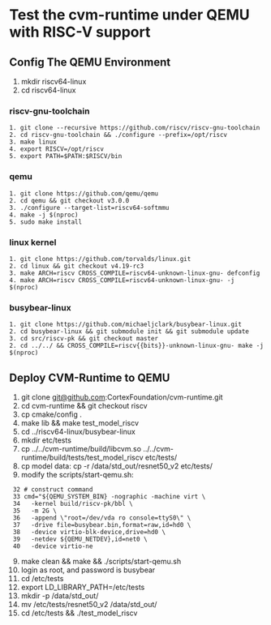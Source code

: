 # Test the cvm-runtime under QEMU with RISC-V support

## Config The QEMU Environment
1. mkdir riscv64-linux
2. cd riscv64-linux

### riscv-gnu-toolchain
```
1. git clone --recursive https://github.com/riscv/riscv-gnu-toolchain
2. cd riscv-gnu-toolchain && ./configure --prefix=/opt/riscv
3. make linux
4. export RISCV=/opt/riscv
5. export PATH=$PATH:$RISCV/bin
```
### qemu
```
1. git clone https://github.com/qemu/qemu
2. cd qemu && git checkout v3.0.0
3. ./configure --target-list=riscv64-softmmu
4. make -j $(nproc)
5. sudo make install
```
### linux kernel
```
1. git clone https://github.com/torvalds/linux.git
2. cd linux && git checkout v4.19-rc3
3. make ARCH=riscv CROSS_COMPILE=riscv64-unknown-linux-gnu- defconfig
4. make ARCH=riscv CROSS_COMPILE=riscv64-unknown-linux-gnu- -j $(nproc)
```

### busybear-linux
```
1. git clone https://github.com/michaeljclark/busybear-linux.git
2. cd busybear-linux && git submodule init && git submodule update
3. cd src/riscv-pk && git checkout master
2. cd ../../ && CROSS_COMPILE=riscv{{bits}}-unknown-linux-gnu- make -j $(nproc)
```

## Deploy CVM-Runtime to QEMU

1. git clone git@github.com:CortexFoundation/cvm-runtime.git
2. cd cvm-runtime && git checkout riscv
3. cp cmake/config . 
4. make lib && make test_model_riscv
5. cd ../riscv64-linux/busybear-linux 
6. mkdir etc/tests
7. cp ../../cvm-runtime/build/libcvm.so ../../cvm-runtime/build/tests/test_model_riscv etc/tests/ 
8. cp model data: cp -r /data/std_out/resnet50_v2 etc/tests/
9. modify the scripts/start-qemu.sh:
```
 32 # construct command
 33 cmd="${QEMU_SYSTEM_BIN} -nographic -machine virt \
 34   -kernel build/riscv-pk/bbl \
 35   -m 2G \
 36   -append \"root=/dev/vda ro console=ttyS0\" \
 37   -drive file=busybear.bin,format=raw,id=hd0 \
 38   -device virtio-blk-device,drive=hd0 \
 39   -netdev ${QEMU_NETDEV},id=net0 \
 40   -device virtio-ne
```
9. make clean && make && ./scripts/start-qemu.sh
10. login as root, and password is busybear
11. cd /etc/tests
12. export LD_LIBRARY_PATH=/etc/tests
13. mkdir -p /data/std_out/
14. mv /etc/tests/resnet50_v2 /data/std_out/
15. cd /etc/tests && ./test_model_riscv
